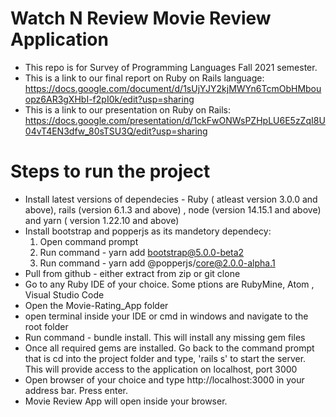 # Watch N Review Movie Review Application
* This repo is for Survey of Programming Languages Fall 2021 semester. 
* This is a link to our final report on Ruby on Rails language: https://docs.google.com/document/d/1sUjYJY2kjMWYn6TcmObHMbouopz6AR3gXHbI-f2pI0k/edit?usp=sharing
* This is a link to our presentation on Ruby on Rails: https://docs.google.com/presentation/d/1ckFwONWsPZHpLU6E5zZqI8U04vT4EN3dfw_80sTSU3Q/edit?usp=sharing

# Steps to run the project 
* Install latest versions of dependecies - Ruby ( atleast version 3.0.0 and above), rails (version 6.1.3 and above) , node (version 14.15.1 and above) and yarn ( version 1.22.10  and above)
* Install bootstrap and popperjs as its mandetory dependecy:
  1. Open command prompt 
  2. Run command - yarn add bootstrap@5.0.0-beta2
  3. Run command - yarn add @popperjs/core@2.0.0-alpha.1  
* Pull from github - either extract from zip or git clone
* Go to any Ruby IDE of your choice. Some ptions are RubyMine, Atom , Visual Studio Code
* Open the Movie-Rating_App folder
* open terminal inside your IDE or cmd in windows and navigate to the root folder
* Run command - bundle install. This will install any missing gem files
* Once all required gems are installed. Go back to the command prompt that is cd into the project folder and type, 'rails s' to start the server. This will provide access to the application on localhost, port 3000
* Open browser of your choice and type http://localhost:3000 in your address bar. Press enter. 
* Movie Review App will open inside your browser. 
